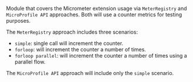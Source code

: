 Module that covers the Micrometer extension usage via `MeterRegistry` and `MicroProfile API` approaches. Both will use a counter metrics for testing purposes. 

The `MeterRegistry` approach includes three scenarios: 
- `simple`: single call will increment the counter.
- `forloop`: will increment the counter a number of times.
- `forloop parallel`: will increment the counter a number of times using a parallel flow.

The `MicroProfile API` approach will include only the `simple` scenario.   